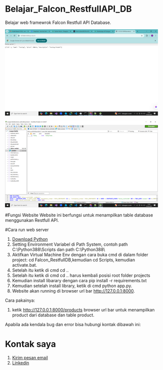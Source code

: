 # Belajar_Falcon_RestfullAPI_DB
Belajar web framewrok Falcon Restfull API Database.

![Tampilan Hasil 1](https://github.com/AnandaRauf/Belajar_Falcon_RestfullAPI_DB/blob/main/Hasil%20SS/SS1.png?raw=true)

![Tampilan Hasil 2](https://github.com/AnandaRauf/Belajar_Falcon_RestfullAPI_DB/blob/main/Hasil%20SS/SS2.png?raw=true)

#Fungsi Website
Website ini berfungsi untuk menampilkan table database menggunakan Restfull API.

#Cara run web server
1. [Download Python](https://www.python.org/downloads/)
2. Setting Environment Variabel di Path System, contoh path C:\Python388\Scripts dan path C:\Python388\
3. Aktifkan Virtual Machine Env dengan cara buka cmd di dalam folder project: cd Falcon_RestfullDB,kemudian cd Scripts, kemudian activate.bat.
4. Setelah itu ketik di cmd cd ..
5. Setelah itu ketik di cmd cd .. harus kembali posisi root folder projects
6. Kemudian install libarary dengan cara pip install -r requirements.txt
7. Kemudian setelah install library, ketik di cmd python app.py.
8. Website akan running di browser url bar http://127.0.0.1:8000.

Cara pakainya:
1. ketik http://127.0.0.1:8000/products browser url bar untuk menampilkan product dari database dan table product.

Apabila ada kendala bug dan error bisa hubungi kontak dibawah ini:
# Kontak saya
1. [Kirim pesan email](https://mailto:anandaraufm@gmail.com)
2. [Linkedin](https://linkedin.com/in/ananda-rauf-maududi-)
